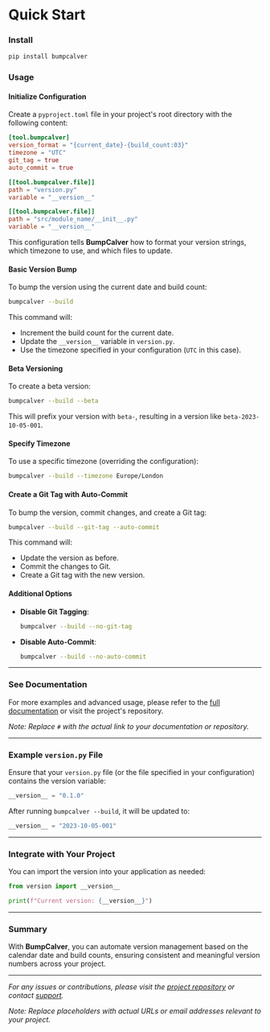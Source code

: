 # Quick Start

### Install

```bash
pip install bumpcalver
```

### Usage

#### Initialize Configuration

Create a `pyproject.toml` file in your project's root directory with the following content:

```toml
[tool.bumpcalver]
version_format = "{current_date}-{build_count:03}"
timezone = "UTC"
git_tag = true
auto_commit = true

[[tool.bumpcalver.file]]
path = "version.py"
variable = "__version__"

[[tool.bumpcalver.file]]
path = "src/module_name/__init__.py"
variable = "__version__"
```

This configuration tells **BumpCalver** how to format your version strings, which timezone to use, and which files to update.

#### Basic Version Bump

To bump the version using the current date and build count:

```bash
bumpcalver --build
```

This command will:

- Increment the build count for the current date.
- Update the `__version__` variable in `version.py`.
- Use the timezone specified in your configuration (`UTC` in this case).

#### Beta Versioning

To create a beta version:

```bash
bumpcalver --build --beta
```

This will prefix your version with `beta-`, resulting in a version like `beta-2023-10-05-001`.

#### Specify Timezone

To use a specific timezone (overriding the configuration):

```bash
bumpcalver --build --timezone Europe/London
```

#### Create a Git Tag with Auto-Commit

To bump the version, commit changes, and create a Git tag:

```bash
bumpcalver --build --git-tag --auto-commit
```

This command will:

- Update the version as before.
- Commit the changes to Git.
- Create a Git tag with the new version.

#### Additional Options

- **Disable Git Tagging**:

  ```bash
  bumpcalver --build --no-git-tag
  ```

- **Disable Auto-Commit**:

  ```bash
  bumpcalver --build --no-auto-commit
  ```

---

### See Documentation

For more examples and advanced usage, please refer to the [full documentation](#) or visit the project's repository.

*Note: Replace `#` with the actual link to your documentation or repository.*

---

### Example `version.py` File

Ensure that your `version.py` file (or the file specified in your configuration) contains the version variable:

```python
__version__ = "0.1.0"
```

After running `bumpcalver --build`, it will be updated to:

```python
__version__ = "2023-10-05-001"
```

---

### Integrate with Your Project

You can import the version into your application as needed:

```python
from version import __version__

print(f"Current version: {__version__}")
```

---

### Summary

With **BumpCalver**, you can automate version management based on the calendar date and build counts, ensuring consistent and meaningful version numbers across your project.

---

*For any issues or contributions, please visit the [project repository](#) or contact [support](mailto:support@example.com).*

*Note: Replace placeholders with actual URLs or email addresses relevant to your project.*